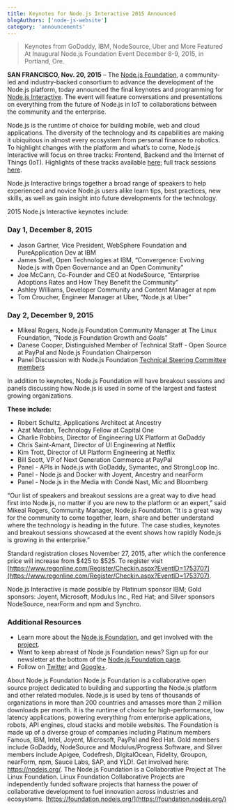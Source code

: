 ```yaml
---
title: Keynotes for Node.js Interactive 2015 Announced
blogAuthors: ['node-js-website']
category: 'announcements'
---
```


> Keynotes from GoDaddy, IBM, NodeSource, Uber and More Featured At Inaugural Node.js Foundation Event December 8-9, 2015, in Portland, Ore.

**SAN FRANCISCO, Nov. 20, 2015** – The [Node.js Foundation](https://foundation.nodejs.org/), a community-led and industry-backed consortium to advance the development of the Node.js platform, today announced the final keynotes and programming for [Node.js Interactive](http://events.linuxfoundation.org/events/node-interactive). The event will feature conversations and presentations on everything from the future of Node.js in IoT to collaborations between the community and the enterprise.

Node.js is the runtime of choice for building mobile, web and cloud applications. The diversity of the technology and its capabilities are making it ubiquitous in almost every ecosystem from personal finance to robotics. To highlight changes with the platform and what’s to come, Node.js Interactive will focus on three tracks: Frontend, Backend and the Internet of Things (IoT). Highlights of these tracks available [here](https://nodejs.org/en/blog/announcements/interactive-2015-programming/); full track sessions [here](http://events.linuxfoundation.org/events/node-interactive/program/schedule).

Node.js Interactive brings together a broad range of speakers to help experienced and novice Node.js users alike learn tips, best practices, new skills, as well as gain insight into future developments for the technology.

2015 Node.js Interactive keynotes include:

### Day 1, December 8, 2015

* Jason Gartner, Vice President, WebSphere Foundation and PureApplication Dev at IBM
* James Snell, Open Technologies at IBM, “Convergence: Evolving Node.js with Open Governance and an Open Community”
* Joe McCann, Co-Founder and CEO at NodeSource, “Enterprise Adoptions Rates and How They Benefit the Community”
* Ashley Williams, Developer Community and Content Manager at npm
* Tom Croucher, Engineer Manager at Uber, “Node.js at Uber”

### Day 2, December 9, 2015

* Mikeal Rogers, Node.js Foundation Community Manager at The Linux Foundation, “Node.js Foundation Growth and Goals”
* Danese Cooper, Distinguished Member of Technical Staff - Open Source at PayPal and Node.js Foundation Chairperson
* Panel Discussion with Node.js Foundation [Technical Steering Committee members](https://foundation.nodejs.org/tsc/)

In addition to keynotes, Node.js Foundation will have breakout sessions and panels discussing how Node.js is used in some of the largest and fastest growing organizations.

**These include:**

* Robert Schultz, Applications Architect at Ancestry
* Azat Mardan, Technology Fellow at Capital One
* Charlie Robbins, Director of Engineering UX Platform at GoDaddy
* Chris Saint-Amant, Director of UI Engineering at Netflix
* Kim Trott, Director of UI Platform Engineering at Netflix
* Bill Scott, VP of Next Generation Commerce at PayPal
* Panel - APIs in Node.js with GoDaddy, Symantec, and StrongLoop Inc.
* Panel - Node.js and Docker with Joyent, Ancestry and nearForm
* Panel - Node.js in the Media with Condé Nast, Mic and Bloomberg

“Our list of speakers and breakout sessions are a great way to dive head first into Node.js, no matter if you are new to the platform or an expert,” said Mikeal Rogers, Community Manager, Node.js Foundation. “It is a great way for the community to come together, learn, share and better understand where the technology is heading in the future. The case studies, keynotes and breakout sessions showcased at the event shows how rapidly Node.js is growing in the enterprise.”

Standard registration closes November 27, 2015, after which the conference price will increase from $425 to $525. To register visit [https://www.regonline.com/Register/Checkin.aspx?EventID=1753707](https://www.regonline.com/Register/Checkin.aspx?EventID=1753707).

Node.js Interactive is made possible by Platinum sponsor IBM; Gold sponsors: Joyent, Microsoft, Modulus Inc., Red Hat; and Silver sponsors NodeSource, nearForm and npm and Synchro.

### Additional Resources

* Learn more about the [Node.js Foundation](https://foundation.nodejs.org/), and get involved with the [project](https://nodejs.org/en/get-involved/).
* Want to keep abreast of Node.js Foundation news? Sign up for our newsletter at the bottom of the [Node.js Foundation page](https://foundation.nodejs.org/).
* Follow on [Twitter](https://twitter.com/nodejs?ref_src=twsrc^google|twcamp^serp|twgr^author) and [Google+](https://plus.google.com/u/1/100598160817214911030/posts).

About Node.js Foundation
Node.js Foundation is a collaborative open source project dedicated to building and supporting the Node.js platform and other related modules. Node.js is used by tens of thousands of organizations in more than 200 countries and amasses more than 2 million downloads per month. It is the runtime of choice for high-performance, low latency applications, powering everything from enterprise applications, robots, API engines, cloud stacks and mobile websites. The Foundation is made up of a diverse group of companies including Platinum members Famous, IBM, Intel, Joyent, Microsoft, PayPal and Red Hat. Gold members include GoDaddy, NodeSource and Modulus/Progress Software, and Silver members include Apigee, Codefresh, DigitalOcean, Fidelity, Groupon, nearForm, npm, Sauce Labs, SAP, and YLD!. Get involved here: <https://nodejs.org/>.
The Node.js Foundation is a Collaborative Project at The Linux Foundation. Linux Foundation Collaborative Projects are independently funded software projects that harness the power of collaborative development to fuel innovation across industries and ecosystems. [https://foundation.nodejs.org/](https://foundation.nodejs.org/)
